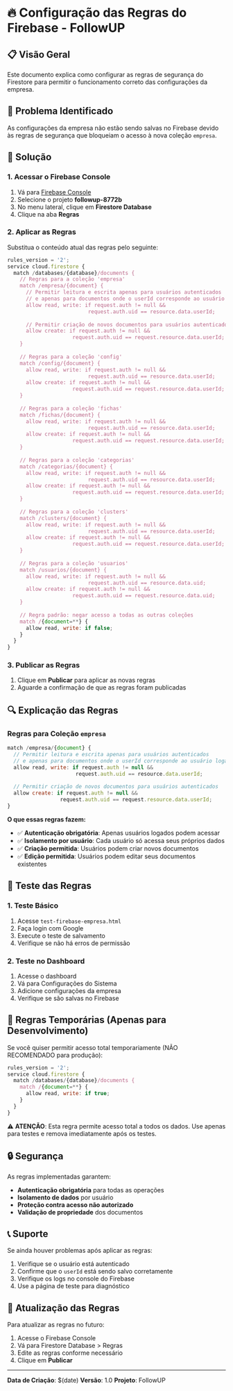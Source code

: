 # 🔥 Configuração das Regras do Firebase - FollowUP

## 📋 Visão Geral

Este documento explica como configurar as regras de segurança do Firestore para permitir o funcionamento correto das configurações da empresa.

## 🚨 Problema Identificado

As configurações da empresa não estão sendo salvas no Firebase devido às regras de segurança que bloqueiam o acesso à nova coleção `empresa`.

## 🔧 Solução

### 1. Acessar o Firebase Console

1. Vá para [Firebase Console](https://console.firebase.google.com/)
2. Selecione o projeto **followup-8772b**
3. No menu lateral, clique em **Firestore Database**
4. Clique na aba **Regras**

### 2. Aplicar as Regras

Substitua o conteúdo atual das regras pelo seguinte:

```javascript
rules_version = '2';
service cloud.firestore {
  match /databases/{database}/documents {
    // Regras para a coleção 'empresa'
    match /empresa/{document} {
      // Permitir leitura e escrita apenas para usuários autenticados
      // e apenas para documentos onde o userId corresponde ao usuário logado
      allow read, write: if request.auth != null && 
                          request.auth.uid == resource.data.userId;
      
      // Permitir criação de novos documentos para usuários autenticados
      allow create: if request.auth != null && 
                     request.auth.uid == request.resource.data.userId;
    }
    
    // Regras para a coleção 'config'
    match /config/{document} {
      allow read, write: if request.auth != null && 
                          request.auth.uid == resource.data.userId;
      allow create: if request.auth != null && 
                     request.auth.uid == request.resource.data.userId;
    }
    
    // Regras para a coleção 'fichas'
    match /fichas/{document} {
      allow read, write: if request.auth != null && 
                          request.auth.uid == resource.data.userId;
      allow create: if request.auth != null && 
                     request.auth.uid == request.resource.data.userId;
    }
    
    // Regras para a coleção 'categorias'
    match /categorias/{document} {
      allow read, write: if request.auth != null && 
                          request.auth.uid == resource.data.userId;
      allow create: if request.auth != null && 
                     request.auth.uid == request.resource.data.userId;
    }
    
    // Regras para a coleção 'clusters'
    match /clusters/{document} {
      allow read, write: if request.auth != null && 
                          request.auth.uid == resource.data.userId;
      allow create: if request.auth != null && 
                     request.auth.uid == request.resource.data.userId;
    }
    
    // Regras para a coleção 'usuarios'
    match /usuarios/{document} {
      allow read, write: if request.auth != null && 
                          request.auth.uid == resource.data.uid;
      allow create: if request.auth != null && 
                     request.auth.uid == request.resource.data.uid;
    }
    
    // Regra padrão: negar acesso a todas as outras coleções
    match /{document=**} {
      allow read, write: if false;
    }
  }
}
```

### 3. Publicar as Regras

1. Clique em **Publicar** para aplicar as novas regras
2. Aguarde a confirmação de que as regras foram publicadas

## 🔍 Explicação das Regras

### Regras para Coleção `empresa`

```javascript
match /empresa/{document} {
  // Permitir leitura e escrita apenas para usuários autenticados
  // e apenas para documentos onde o userId corresponde ao usuário logado
  allow read, write: if request.auth != null && 
                      request.auth.uid == resource.data.userId;
  
  // Permitir criação de novos documentos para usuários autenticados
  allow create: if request.auth != null && 
                 request.auth.uid == request.resource.data.userId;
}
```

**O que essas regras fazem:**
- ✅ **Autenticação obrigatória**: Apenas usuários logados podem acessar
- ✅ **Isolamento por usuário**: Cada usuário só acessa seus próprios dados
- ✅ **Criação permitida**: Usuários podem criar novos documentos
- ✅ **Edição permitida**: Usuários podem editar seus documentos existentes

## 🧪 Teste das Regras

### 1. Teste Básico
1. Acesse `test-firebase-empresa.html`
2. Faça login com Google
3. Execute o teste de salvamento
4. Verifique se não há erros de permissão

### 2. Teste no Dashboard
1. Acesse o dashboard
2. Vá para Configurações do Sistema
3. Adicione configurações da empresa
4. Verifique se são salvas no Firebase

## 🚨 Regras Temporárias (Apenas para Desenvolvimento)

Se você quiser permitir acesso total temporariamente (NÃO RECOMENDADO para produção):

```javascript
rules_version = '2';
service cloud.firestore {
  match /databases/{database}/documents {
    match /{document=**} {
      allow read, write: if true;
    }
  }
}
```

⚠️ **ATENÇÃO**: Esta regra permite acesso total a todos os dados. Use apenas para testes e remova imediatamente após os testes.

## 🔒 Segurança

As regras implementadas garantem:

- **Autenticação obrigatória** para todas as operações
- **Isolamento de dados** por usuário
- **Proteção contra acesso não autorizado**
- **Validação de propriedade** dos documentos

## 📞 Suporte

Se ainda houver problemas após aplicar as regras:

1. Verifique se o usuário está autenticado
2. Confirme que o `userId` está sendo salvo corretamente
3. Verifique os logs no console do Firebase
4. Use a página de teste para diagnóstico

## 🔄 Atualização das Regras

Para atualizar as regras no futuro:

1. Acesse o Firebase Console
2. Vá para Firestore Database > Regras
3. Edite as regras conforme necessário
4. Clique em **Publicar**

---

**Data de Criação**: $(date)
**Versão**: 1.0
**Projeto**: FollowUP
